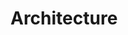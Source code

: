 <!--
@license
Copyright (c) 2025 Rljson

Use of this source code is governed by terms that can be
found in the LICENSE file in the root of this package.
-->

# Architecture
